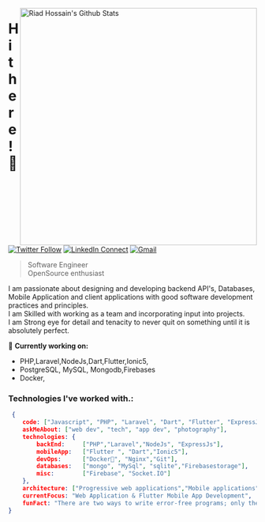 [<img align="right" width="480" src="https://github-readme-stats.vercel.app/api?username=riad24&&show_icons=true&theme=tokyonight&count_private=true" alt="Riad Hossain's Github Stats"/>](https://github.com/riad24)

# Hi there! 👋

[![Twitter Follow](https://img.shields.io/twitter/follow/riadmahmud24?label=follow&style=social)](https://twitter.com/riadmahmud24)
[![LinkedIn Connect](https://img.shields.io/badge/%20-Connect-black?color=222244&labelColor=000000&logo=linkedin&logoColor=f5f7fe)](https://www.linkedin.com/in/riad-hossian-143500194/)
[![Gmail](https://img.shields.io/badge/%20-Send%20Mail-black?color=222244&labelColor=000000&logo=gmail&logoColor=f5f7fe)](mailto:riadmahmudeng@gmail.com?subject=From%20GitHub&&body=Hi,%20there.%20Found%20you%20on%20GitHub!%20Let's%20talk%20about...)

> Software Engineer <br />
> OpenSource enthusiast

I am passionate about designing and developing backend API's, Databases, Mobile Application and client applications with good software development practices and principles.<br />
I am Skilled with working as a team and incorporating input into projects.<br />
I am Strong eye for detail and tenacity to never quit on something until it is absolutely perfect.

🔭 <b>Currently working on:</b>

- PHP,Laravel,NodeJs,Dart,Flutter,Ionic5,
- PostgreSQL, MySQL, Mongodb,Firebases
- Docker,

### Technologies I've worked with.:

```json
 {
    code: ["Javascript", "PHP", "Laravel", "Dart", "Flutter", "ExpressJS", "Ionic5"],
    askMeAbout: ["web dev", "tech", "app dev", "photography"],
    technologies: {
        backEnd:     ["PHP","Laravel","NodeJs", "ExpressJs"],
        mobileApp:   ["Flutter ", "Dart","Ionic5"],
        devOps:      ["Docker🐳", "Nginx","Git"],
        databases:   ["mongo", "MySql", "sqlite","Firebasestorage"],
        misc:        ["Firebase", "Socket.IO"]
    },
    architecture: ["Progressive web applications","Mobile applications", "Single page applications"],
    currentFocus: "Web Application & Flutter Mobile App Development",
    funFact: "There are two ways to write error-free programs; only the third one works"
}
```
